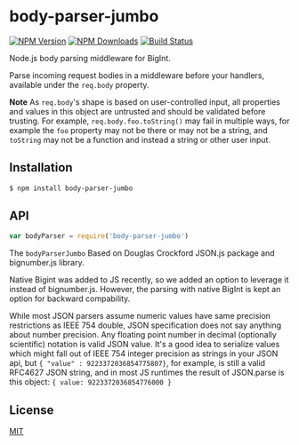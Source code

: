 # body-parser-jumbo

[![NPM Version][npm-image]][npm-url]
[![NPM Downloads][downloads-image]][downloads-url]
[![Build Status][travis-image]][travis-url]

Node.js body parsing middleware for BigInt.

Parse incoming request bodies in a middleware before your handlers, available
under the `req.body` property.

**Note** As `req.body`'s shape is based on user-controlled input, all
properties and values in this object are untrusted and should be validated
before trusting. For example, `req.body.foo.toString()` may fail in multiple
ways, for example the `foo` property may not be there or may not be a string,
and `toString` may not be a function and instead a string or other user input.

## Installation

```sh
$ npm install body-parser-jumbo
```

## API

<!-- eslint-disable no-unused-vars -->

```js
var bodyParser = require('body-parser-jumbo')
```

The `bodyParserJumbo` Based on Douglas Crockford JSON.js package and bignumber.js library.

Native Bigint was added to JS recently, so we added an option to leverage it instead of bignumber.js. However, the parsing with native BigInt is kept an option for backward compability.

While most JSON parsers assume numeric values have same precision restrictions as IEEE 754 double, JSON specification does not say anything about number precision. Any floating point number in decimal (optionally scientific) notation is valid JSON value. It's a good idea to serialize values which might fall out of IEEE 754 integer precision as strings in your JSON api, but ```{ "value" : 9223372036854775807}```, for example, is still a valid RFC4627 JSON string, and in most JS runtimes the result of JSON.parse is this object: ```{ value: 9223372036854776000 }```




## License

[MIT](LICENSE)

[npm-image]: https://img.shields.io/npm/v/body-parser.svg
[npm-url]: https://npmjs.org/package/body-parser
[travis-image]: https://img.shields.io/travis/expressjs/body-parser/master.svg
[travis-url]: https://travis-ci.org/expressjs/body-parser
[coveralls-image]: https://img.shields.io/coveralls/expressjs/body-parser/master.svg
[coveralls-url]: https://coveralls.io/r/expressjs/body-parser?branch=master
[downloads-image]: https://img.shields.io/npm/dm/body-parser.svg
[downloads-url]: https://npmjs.org/package/body-parser

